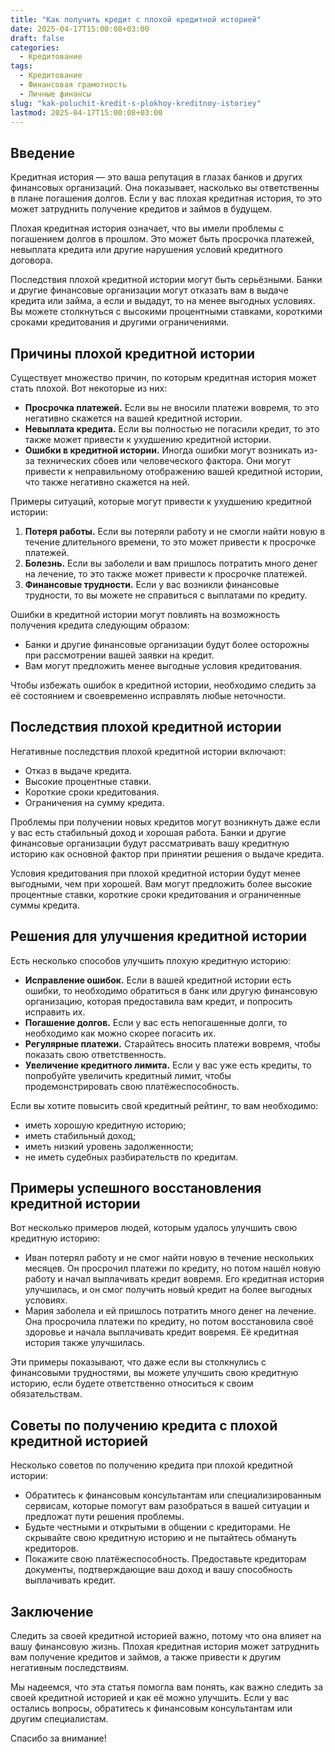 ```yaml
---
title: "Как получить кредит с плохой кредитной историей"
date: 2025-04-17T15:00:08+03:00
draft: false
categories:
  - Кредитование
tags:
  - Кредитование
  - Финансовая грамотность
  - Личные финансы
slug: "kak-poluchit-kredit-s-plokhoy-kreditnoy-istoriey"
lastmod: 2025-04-17T15:00:08+03:00
---
```



## Введение

Кредитная история — это ваша репутация в глазах банков и других финансовых организаций. Она показывает, насколько вы ответственны в плане погашения долгов. Если у вас плохая кредитная история, то это может затруднить получение кредитов и займов в будущем.

Плохая кредитная история означает, что вы имели проблемы с погашением долгов в прошлом. Это может быть просрочка платежей, невыплата кредита или другие нарушения условий кредитного договора.

Последствия плохой кредитной истории могут быть серьёзными. Банки и другие финансовые организации могут отказать вам в выдаче кредита или займа, а если и выдадут, то на менее выгодных условиях. Вы можете столкнуться с высокими процентными ставками, короткими сроками кредитования и другими ограничениями.



## Причины плохой кредитной истории

Существует множество причин, по которым кредитная история может стать плохой. Вот некоторые из них:

* **Просрочка платежей.** Если вы не вносили платежи вовремя, то это негативно скажется на вашей кредитной истории.
* **Невыплата кредита.** Если вы полностью не погасили кредит, то это также может привести к ухудшению кредитной истории.
* **Ошибки в кредитной истории.** Иногда ошибки могут возникать из-за технических сбоев или человеческого фактора. Они могут привести к неправильному отображению вашей кредитной истории, что также негативно скажется на ней.

Примеры ситуаций, которые могут привести к ухудшению кредитной истории:

1. **Потеря работы.** Если вы потеряли работу и не смогли найти новую в течение длительного времени, то это может привести к просрочке платежей.
2. **Болезнь.** Если вы заболели и вам пришлось потратить много денег на лечение, то это также может привести к просрочке платежей.
3. **Финансовые трудности.** Если у вас возникли финансовые трудности, то вы можете не справиться с выплатами по кредиту.

Ошибки в кредитной истории могут повлиять на возможность получения кредита следующим образом:

* Банки и другие финансовые организации будут более осторожны при рассмотрении вашей заявки на кредит.
* Вам могут предложить менее выгодные условия кредитования.

Чтобы избежать ошибок в кредитной истории, необходимо следить за её состоянием и своевременно исправлять любые неточности.



## Последствия плохой кредитной истории

Негативные последствия плохой кредитной истории включают:

* Отказ в выдаче кредита.
* Высокие процентные ставки.
* Короткие сроки кредитования.
* Ограничения на сумму кредита.

Проблемы при получении новых кредитов могут возникнуть даже если у вас есть стабильный доход и хорошая работа. Банки и другие финансовые организации будут рассматривать вашу кредитную историю как основной фактор при принятии решения о выдаче кредита.

Условия кредитования при плохой кредитной истории будут менее выгодными, чем при хорошей. Вам могут предложить более высокие процентные ставки, короткие сроки кредитования и ограниченные суммы кредита.



## Решения для улучшения кредитной истории

Есть несколько способов улучшить плохую кредитную историю:

* **Исправление ошибок.** Если в вашей кредитной истории есть ошибки, то необходимо обратиться в банк или другую финансовую организацию, которая предоставила вам кредит, и попросить исправить их.
* **Погашение долгов.** Если у вас есть непогашенные долги, то необходимо как можно скорее погасить их.
* **Регулярные платежи.** Старайтесь вносить платежи вовремя, чтобы показать свою ответственность.
* **Увеличение кредитного лимита.** Если у вас уже есть кредиты, то попробуйте увеличить кредитный лимит, чтобы продемонстрировать свою платёжеспособность.

Если вы хотите повысить свой кредитный рейтинг, то вам необходимо:

* иметь хорошую кредитную историю;
* иметь стабильный доход;
* иметь низкий уровень задолженности;
* не иметь судебных разбирательств по кредитам.



## Примеры успешного восстановления кредитной истории

Вот несколько примеров людей, которым удалось улучшить свою кредитную историю:

* Иван потерял работу и не смог найти новую в течение нескольких месяцев. Он просрочил платежи по кредиту, но потом нашёл новую работу и начал выплачивать кредит вовремя. Его кредитная история улучшилась, и он смог получить новый кредит на более выгодных условиях.
* Мария заболела и ей пришлось потратить много денег на лечение. Она просрочила платежи по кредиту, но потом восстановила своё здоровье и начала выплачивать кредит вовремя. Её кредитная история также улучшилась.

Эти примеры показывают, что даже если вы столкнулись с финансовыми трудностями, вы можете улучшить свою кредитную историю, если будете ответственно относиться к своим обязательствам.



## Советы по получению кредита с плохой кредитной историей

Несколько советов по получению кредита при плохой кредитной истории:

* Обратитесь к финансовым консультантам или специализированным сервисам, которые помогут вам разобраться в вашей ситуации и предложат пути решения проблемы.
* Будьте честными и открытыми в общении с кредиторами. Не скрывайте свою кредитную историю и не пытайтесь обмануть кредиторов.
* Покажите свою платёжеспособность. Предоставьте кредиторам документы, подтверждающие ваш доход и вашу способность выплачивать кредит.



## Заключение

Следить за своей кредитной историей важно, потому что она влияет на вашу финансовую жизнь. Плохая кредитная история может затруднить вам получение кредитов и займов, а также привести к другим негативным последствиям.

Мы надеемся, что эта статья помогла вам понять, как важно следить за своей кредитной историей и как её можно улучшить. Если у вас остались вопросы, обратитесь к финансовым консультантам или другим специалистам.

Спасибо за внимание!


